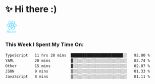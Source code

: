 <h1 align="left">✨ Hi there :)</h1>

  <a href="https://reactjs.org/" target="_blank" rel="noreferrer">   
    <img src="https://raw.githubusercontent.com/devicons/devicon/master/icons/react/react-original-wordmark.svg" alt="react" width="40"     
    height="40"/></a>
 
<h3 align="left">This Week I Spent My Time On:</h3>
<!--START_SECTION:waka-->

```txt
TypeScript   11 hrs 28 mins  ███████████████████████░░   92.00 %
YAML         20 mins         ▓░░░░░░░░░░░░░░░░░░░░░░░░   02.74 %
Other        15 mins         ▓░░░░░░░░░░░░░░░░░░░░░░░░   02.07 %
JSON         9 mins          ▒░░░░░░░░░░░░░░░░░░░░░░░░   01.33 %
JavaScript   8 mins          ▒░░░░░░░░░░░░░░░░░░░░░░░░   01.11 %
```

<!--END_SECTION:waka-->

